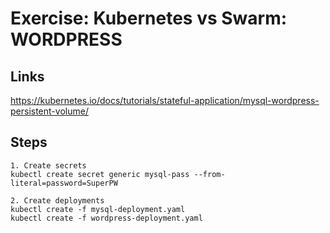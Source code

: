 # Exercise: Kubernetes vs Swarm: WORDPRESS


## Links

https://kubernetes.io/docs/tutorials/stateful-application/mysql-wordpress-persistent-volume/

## Steps

```
1. Create secrets
kubectl create secret generic mysql-pass --from-literal=password=SuperPW

2. Create deployments
kubectl create -f mysql-deployment.yaml
kubectl create -f wordpress-deployment.yaml
```

